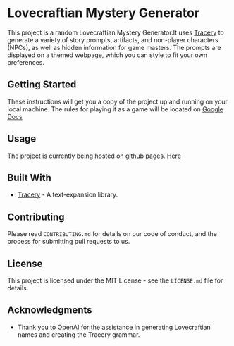 # Lovecraftian Mystery Generator

This project is a random Lovecraftian Mystery Generator.It uses [Tracery](https://www.tracery.io/) to generate a variety of story prompts, artifacts, and non-player characters (NPCs), as well as hidden information for game masters. The prompts are displayed on a themed webpage, which you can style to fit your own preferences.

## Getting Started

These instructions will get you a copy of the project up and running on your local machine.
The rules for playing it as a game will be located on [Google Docs](https://docs.google.com/document/d/1dnODg9qQO1BOPVUgXJ6qKQ7jAm_vDei32QQfmam_cos/edit?usp=sharing)

## Usage

The project is currently being hosted on github pages. [Here](https://nickpastoria.github.io/148TraceryGame/) 

## Built With

- [Tracery](https://www.tracery.io/) - A text-expansion library.

## Contributing

Please read `CONTRIBUTING.md` for details on our code of conduct, and the process for submitting pull requests to us.

## License

This project is licensed under the MIT License - see the `LICENSE.md` file for details.

## Acknowledgments

- Thank you to [OpenAI](https://openai.com/) for the assistance in generating Lovecraftian names and creating the Tracery grammar.
